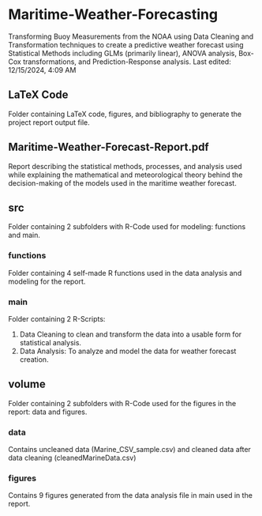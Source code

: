 # Maritime-Weather-Forecasting
Transforming Buoy Measurements from the NOAA using Data Cleaning and Transformation techniques to create a predictive weather forecast using Statistical Methods including GLMs (primarily linear), ANOVA analysis, Box-Cox transformations, and Prediction-Response analysis. Last edited: 12/15/2024, 4:09 AM

## LaTeX Code
Folder containing LaTeX code, figures, and bibliography to generate the project report output file.

## Maritime-Weather-Forecast-Report.pdf
Report describing the statistical methods, processes, and analysis used while explaining the mathematical and meteorological theory behind the decision-making of the models used in the maritime weather forecast.

## src
Folder containing 2 subfolders with R-Code used for modeling: functions and main.

### functions
Folder containing 4 self-made R functions used in the data analysis and modeling for the report.

### main
Folder containing 2 R-Scripts: 
1. Data Cleaning to clean and transform the data into a usable form for statistical analysis.
2. Data Analysis: To analyze and model the data for weather forecast creation.

## volume
Folder containing 2 subfolders with R-Code used for the figures in the report: data and figures.

### data
Contains uncleaned data (Marine_CSV_sample.csv) and cleaned data after data cleaning (cleanedMarineData.csv)

### figures
Contains 9 figures generated from the data analysis file in main used in the report.
